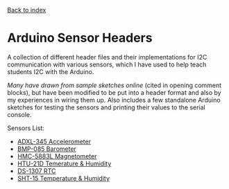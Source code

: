 [Back to index](https://github.com/NickCapurso/Embedded-Systems-Tinkering)

# Arduino Sensor Headers
A collection of different header files and their implementations for I2C communication with various sensors, which I have used to help teach students I2C with the Arduino. 

*Many have drawn from sample sketches online* (cited in opening comment blocks), but have been modified to be put into a header format and also by my experiences in wiring them up. Also includes a few standalone Arduino sketches for testing the sensors and printing their values to the serial console.

Sensors List:
- [ADXL-345 Accelerometer](https://www.sparkfun.com/datasheets/Sensors/Accelerometer/ADXL345.pdf)
- [BMP-085 Barometer](https://www.sparkfun.com/datasheets/Components/General/BST-BMP085-DS000-05.pdf)
- [HMC-5883L Magnetometer](https://www.adafruit.com/datasheets/HMC5883L_3-Axis_Digital_Compass_IC.pdf)
- [HTU-21D Temerature & Humidity](https://www.adafruit.com/datasheets/1899_HTU21D.pdf)
- [DS-1307 RTC](http://datasheets.maximintegrated.com/en/ds/DS1307.pdf)
- [SHT-15 Temperature & Humidity](https://www.sparkfun.com/datasheets/Sensors/SHT1x_datasheet.pdf)



